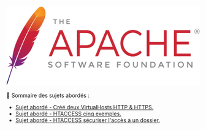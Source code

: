 ![Apache_logo](./images/Apache_logo.png)

👋 Sommaire des sujets abordés :

- [Sujet abordé - Créé deux VirtualHosts HTTP & HTTPS.](Créé-deux-VirtualHosts-HTTP-HTTPS.md)
- [Sujet abordé - HTACCESS cinq exemples.](HTACCESS-cinq-exemples.md)
- [Sujet abordé - HTACCESS sécuriser l'accès à un dossier.](HTACCESS-sécuriser-un-dossier.md)
